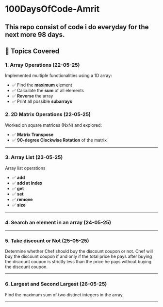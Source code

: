# 100DaysOfCode-Amrit
This repo consist of code i do everyday for the next more 98 days. 
---

## 🔢 Topics Covered

### 1. Array Operations (22-05-25)
Implemented multiple functionalities using a 1D array:
- ✅ Find the **maximum** element
- ✅ Calculate the **sum** of all elements
- ✅ **Reverse** the array
- ✅ Print all possible **subarrays**

### 2. 2D Matrix Operations (22-05-25)
Worked on square matrices (NxN) and explored:
- ✅ **Matrix Transpose**
- ✅ **90-degree Clockwise Rotation** of the matrix

---
### 3. Array List (23-05-25)
Array list operations
- ✅ **add**
- ✅ **add at index**
- ✅ **get**
- ✅ **set**
- ✅ **remove**
- ✅ **size** 

---
### 4. Search an element in an array (24-05-25)

---
### 5.  Take discount or Not  (25-05-25)
 Determine whether Chef should buy the discount coupon or not. Chef will buy the discount coupon if and only if the total price he pays after buying the discount coupon is strictly less than the price he pays without buying the discount coupon.

---
### 6.  Largest and Second Largest  (26-05-25)
Find the maximum sum of two distinct integers in the array.



---



